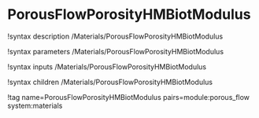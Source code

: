 # PorousFlowPorosityHMBiotModulus

!syntax description /Materials/PorousFlowPorosityHMBiotModulus

!syntax parameters /Materials/PorousFlowPorosityHMBiotModulus

!syntax inputs /Materials/PorousFlowPorosityHMBiotModulus

!syntax children /Materials/PorousFlowPorosityHMBiotModulus

!tag name=PorousFlowPorosityHMBiotModulus pairs=module:porous_flow system:materials
